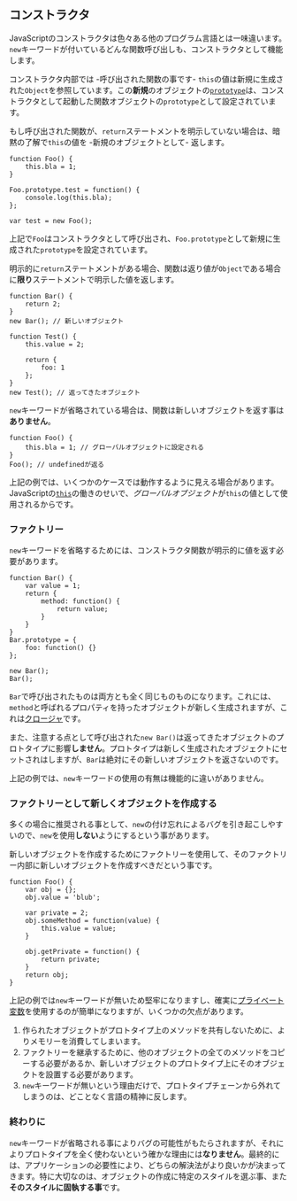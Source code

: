 ## コンストラクタ

JavaScriptのコンストラクタは色々ある他のプログラム言語とは一味違います。`new`キーワードが付いているどんな関数呼び出しも、コンストラクタとして機能します。

コンストラクタ内部では -呼び出された関数の事です- `this`の値は新規に生成された`Object`を参照しています。この**新規**のオブジェクトの[`prototype`](#object.prototype)は、コンストラクタとして起動した関数オブジェクトの`prototype`として設定されています。

もし呼び出された関数が、`return`ステートメントを明示していない場合は、暗黙の了解で`this`の値を -新規のオブジェクトとして- 返します。

    function Foo() {
        this.bla = 1;
    }

    Foo.prototype.test = function() {
        console.log(this.bla);
    };

    var test = new Foo();

上記で`Foo`はコンストラクタとして呼び出され、`Foo.prototype`として新規に生成された`prototype`を設定されています。

明示的に`return`ステートメントがある場合、関数は返り値が`Object`である場合に**限り**ステートメントで明示した値を返します。

    function Bar() {
        return 2;
    }
    new Bar(); // 新しいオブジェクト

    function Test() {
        this.value = 2;

        return {
            foo: 1
        };
    }
    new Test(); // 返ってきたオブジェクト

`new`キーワードが省略されている場合は、関数は新しいオブジェクトを返す事は**ありません**。

    function Foo() {
        this.bla = 1; // グローバルオブジェクトに設定される
    }
    Foo(); // undefinedが返る

上記の例では、いくつかのケースでは動作するように見える場合があります。JavaScriptの[`this`](#function.this)の働きのせいで、*グローバルオブジェクト*が`this`の値として使用されるからです。

### ファクトリー

`new`キーワードを省略するためには、コンストラクタ関数が明示的に値を返す必要があります。

    function Bar() {
        var value = 1;
        return {
            method: function() {
                return value;
            }
        }
    }
    Bar.prototype = {
        foo: function() {}
    };

    new Bar();
    Bar();

`Bar`で呼び出されたものは両方とも全く同じものものになります。これには、`method`と呼ばれるプロパティを持ったオブジェクトが新しく生成されますが、これは[クロージャ](#function.closures)です。

また、注意する点として呼び出された`new Bar()`は返ってきたオブジェクトのプロトタイプに影響**しません**。プロトタイプは新しく生成されたオブジェクトにセットされはしますが、`Bar`は絶対にその新しいオブジェクトを返さないのです。

上記の例では、`new`キーワードの使用の有無は機能的に違いがありません。


### ファクトリーとして新しくオブジェクトを作成する

多くの場合に推奨される事として、`new`の付け忘れによるバグを引き起こしやすいので、`new`を使用**しない**ようにするという事があります。

新しいオブジェクトを作成するためにファクトリーを使用して、そのファクトリー内部に新しいオブジェクトを作成すべきだという事です。

    function Foo() {
        var obj = {};
        obj.value = 'blub';

        var private = 2;
        obj.someMethod = function(value) {
            this.value = value;
        }

        obj.getPrivate = function() {
            return private;
        }
        return obj;
    }

上記の例では`new`キーワードが無いため堅牢になりますし、確実に[プライベート変数](#function.closures)を使用するのが簡単になりますが、いくつかの欠点があります。

 1. 作られたオブジェクトがプロトタイプ上のメソッドを共有しないために、よりメモリーを消費してしまいます。
 2. ファクトリーを継承するために、他のオブジェクトの全てのメソッドをコピーする必要があるか、新しいオブジェクトのプロトタイプ上にそのオブジェクトを設置する必要があります。
 3. `new`キーワードが無いという理由だけで、プロトタイプチェーンから外れてしまうのは、どことなく言語の精神に反します。

### 終わりに

`new`キーワードが省略される事によりバグの可能性がもたらされますが、それによりプロトタイプを全く使わないという確かな理由には**なりません**。最終的には、アプリケーションの必要性により、どちらの解決法がより良いかが決まってきます。特に大切なのは、オブジェクトの作成に特定のスタイルを選ぶ事、また**そのスタイルに固執する事**です。


